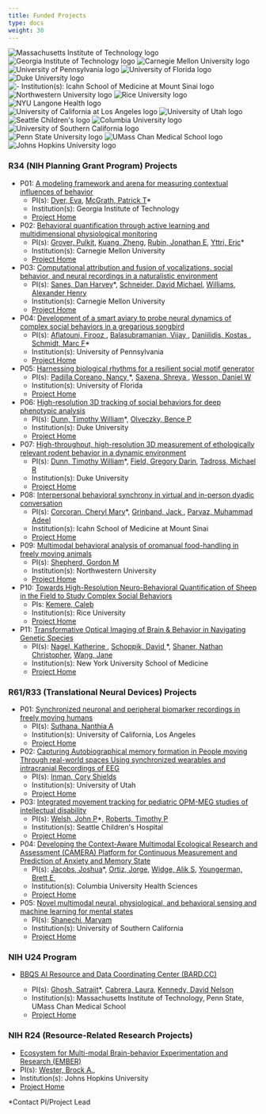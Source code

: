 ```yaml
---
title: Funded Projects
type: docs
weight: 30
---
```


<!-- Our efforts are substantially informed and enhanced through the breadth and depth of scientific expertise of our collaborators in both [Collaborative Projects](#collaborative-projects) and [Service Projects](#service-projects).

[Contact us](mailto:info@repronim.org) if you are interested in becoming a ReproNim Collaborative or Service Project. -->

<link rel="stylesheet" href="/css/logos.css">
<div class="container logos">
    <div class="logos-1">
        <img src="/images/logos/mit.png" alt="Massachusetts Institute of Technology logo" />
        <img src="/images/logos/gatech.png" alt="Georgia Institute of Technology logo" />
        <img src="/images/logos/cmu.png" alt="Carnegie Mellon University logo" />
        <img src="/images/logos/university-of-pennsylvania.png" alt="University of Pennsylvania logo" />
        <img src="/images/logos/ufl.png" alt="University of Florida logo" />
    </div>
    <div>
        <img src="/images/logos/duke.png" alt="Duke University logo" />
        <img src="/images/logos/issms.png" alt="  - Institution(s): Icahn School of Medicine at Mount Sinai
 logo" />
        <img src="/images/logos/northwestern.png" alt="Northwestern University logo" />
        <img src="/images/logos/rice.png" alt="Rice University logo" />
        <img src="/images/logos/nyu-langone.png" alt="NYU Langone Health logo" />
    </div>
    <div>
       <img src="/images/logos/ucla.png" alt="University of California at Los Angeles logo" />
        <img src="/images/logos/uofutah.png" alt="University of Utah logo" />
        <img src="/images/logos/sea-child.png" alt="Seattle Children's logo" />
        <img src="/images/logos/columbia.png" alt="Columbia University logo" />
        <img src="/images/logos/usc.png" alt="University of Southern California logo" />
    </div>
      <div>
       <img src="/images/logos/pennstate.png" alt="Penn State University logo" />
        <img src="/images/logos/umasschan.png" alt="UMass Chan Medical School logo" />
        <img src="/images/logos/jhu.png" alt="Johns Hopkins University logo" />
        <!-- <img src="/images/logos/columbia.png" alt="Columbia University logo" />
        <img src="/images/logos/usc.png" alt="University of Southern California logo" /> -->
    </div>
</div>

### R34 (NIH Planning Grant Program) Projects

<!-- We are collaborating with numerous groups around the country and abroad to synergistically develop ReproNim tools in concert with (and as informed by) rapidly advancing technologies in a variety of areas including image analysis, workflow processing, data sourcing and hosting, and associated API developments.

The P41 Center Collaborative Projects (CPs) serve as technology drivers, users, and testbeds for the cutting-edge technology developed in P41 Technology and Research Development projects. -->

- P01: [A modeling framework and arena for measuring contextual influences of behavior](https://reporter.nih.gov/search/lVXfsunpaUqfmTQW0jRXmA/project-details/10786801)
  - PI(s): [Dyer, Eva](evadyer@gatech.edu),
    [McGrath, Patrick T](patrick.mcgrath@biology.gatech.edu)\*
  - Institution(s): Georgia Institute of Technology
  - [Project Home](/projects/r34_01)
- P02: [Behavioral quantification through active learning and multidimensional physiological monitoring](https://reporter.nih.gov/search/9wx4cEt5ske-A88YXC9tyA/project-details/10786800)
  - PI(s): [Grover, Pulkit](pgrover@andrew.cmu.edu),
    [Kuang, Zheng](zhengkua@andrew.cmu.edu),
    [Rubin, Jonathan E](jonrubin@pitt.edu),
    [Yttri, Eric](eyttri@andrew.cmu.edu)\*
  - Institution(s): Carnegie Mellon University
  - [Project Home](/projects/r34_02)
- P03: [Computational attribution and fusion of vocalizations, social behavior, and neural recordings in a naturalistic environment](https://reporter.nih.gov/search/rGFBDprnTkuFAoKdn5poIQ/project-details/10786899)
  - PI(s): [Sanes, Dan Harvey](dhs1@nyu.edu)\*,
    [Schneider, David Michael](david.schneider@nyu.edu),
    [Williams, Alexander Henry](ahwillia@stanford.edu)
  - Institution(s): Carnegie Mellon University
  - [Project Home](/projects/r34_03)
- P04: [Development of a smart aviary to probe neural dynamics of complex social behaviors in a gregarious songbird](https://reporter.nih.gov/search/8oyFUGQ1mUW_hivhx91O7A/project-details/10786687)
  - PI(s): [Aflatouni, Firooz ](firooz@seas.upenn.edu),
    [Balasubramanian, Vijay ](vijay@physics.upenn.edu),
    [Daniilidis, Kostas ](kostas@cis.upenn.edu),
    [Schmidt, Marc F](marcschm@sas.upenn.edu)\*
  - Institution(s): University of Pennsylvania
  - [Project Home](/projects/r34_04)
- P05: [Harnessing biological rhythms for a resilient social motif generator](https://reporter.nih.gov/search/O078sWhnFkaeTno7iDSyBw/project-details/10797723)
  - PI(s): [Padilla Coreano, Nancy ](npadillacoreano@ufl.edu)\*,
    [Saxena, Shreya ](shreya.saxena@yale.edu),
    [Wesson, Daniel W](danielwesson@ufl.edu)
  - Institution(s): University of Florida
  - [Project Home](/projects/r34_05)
- P06: [High-resolution 3D tracking of social behaviors for deep phenotypic analysis](https://reporter.nih.gov/search/t8WADFOb80WhM891u1bwgg/project-details/10786685)
  - PI(s): [Dunn, Timothy William](timothy.dunn@duke.edu)\*,
    [Olveczky, Bence P](olveczky@fas.harvard.edu)
  - Institution(s): Duke University
  - [Project Home](/projects/r34_06)
- P07: [High-throughput, high-resolution 3D measurement of ethologically relevant rodent behavior in a dynamic environment](https://reporter.nih.gov/search/KBKLXTA2UEOKMLhYCQIvZg/project-details/10786883)
  - PI(s): [Dunn, Timothy William](timothy.dunn@duke.edu)\*,
    [Field, Gregory Darin](greg.d.field@gmail.com),
    [Tadross, Michael R](michael.tadross@duke.edu)
  - Institution(s): Duke University
  - [Project Home](/projects/r34_07)
- P08: [Interpersonal behavioral synchrony in virtual and in-person dyadic conversation](https://reporter.nih.gov/search/PkNqY-ET0kW0D3SfO6MoLA/project-details/10797870)
  - PI(s): [Corcoran, Cheryl Mary](cheryl.corcoran@mssm.edu)\*,
    [Grinband, Jack ](jg2269@cumc.columbia.edu),
    [Parvaz, Muhammad Adeel](muhammad.parvaz@mssm.edu)
  - Institution(s): Icahn School of Medicine at Mount Sinai
  - [Project Home](/projects/r34_08)
- P09: [Multimodal behavioral analysis of oromanual food-handling in freely moving animals](https://reporter.nih.gov/search/5Wc6Oe9LGk6OglJVMNeRKw/project-details/10795435)
  - PI(s): [Shepherd, Gordon M](g-shepherd@northwestern.edu)
  - Institution(s): Northwestern University
  - [Project Home](/projects/r34_09)
- P10: [Towards High-Resolution Neuro-Behavioral Quantification of Sheep in the Field to Study Complex Social Behaviors](https://reporter.nih.gov/search/5Wc6Oe9LGk6OglJVMNeRKw/project-details/10786956)
  - PIs: [Kemere, Caleb ](caleb.kemere@rice.edu)
  - Institution(s): Rice University
  - [Project Home](/projects/r34_10)
- P11: [Transformative Optical Imaging of Brain & Behavior in Navigating Genetic Species](https://reporter.nih.gov/search/ftmhALHbiUCuSoFidVtlvQ/project-details/10786461)
  - PI(s): [Nagel, Katherine ](katherine.nagel@nyumc.org),
    [Schoppik, David ](david.schoppik@nyulangone.org)\*,
    [Shaner, Nathan Christopher](ncshaner@ucsd.edu),
    [Wang, Jane ](zw24@cornell.edu)
  - Institution(s): New York University School of Medicine
  - [Project Home](/projects/r34_11)

### R61/R33 (Translational Neural Devices) Projects

- P01: [Synchronized neuronal and peripheral biomarker recordings in freely moving humans](https://reporter.nih.gov/search/iYWuFLFKV02NMxjmWYBzoA/project-details/10792386)
  - PI(s): [Suthana, Nanthia A](nsuthana@mednet.ucla.edu)
  - Institution(s): University of California, Los Angeles
  - [Project Home](/projects/r61_01/)
- P02: [Capturing Autobiographical memory formation in People moving Through real-world spaces Using synchronized wearables and intracranial Recordings of EEG](https://reporter.nih.gov/search/d5uHWn4kKEmuyUDa6pyaNg/project-details/10792324)
  - PI(s): [Inman, Cory Shields](cory.inman@psych.utah.edu)
  - Institution(s): University of Utah
  - [Project Home](/projects/r61_02/)
- P03: [Integrated movement tracking for pediatric OPM-MEG studies of intellectual disability](https://reporter.nih.gov/search/OyGvzxrwu0mcaz0ainOjYw/project-details/10792146)
  - PI(s): [Welsh, John P](jpwelsh@uw.edu)\*,
    [Roberts, Timothy P](robertstim@chop.edu)
  - Institution(s): Seattle Children's Hospital
  - [Project Home](/projects/r61_03/)
- P04: [Developing the Context-Aware Multimodal Ecological Research and Assessment (CAMERA) Platform for Continuous Measurement and Prediction of Anxiety and Memory State](https://reporter.nih.gov/search/mVgOCnwbrEKKmaPwBpSCqQ/project-details/10801782)
  - PI(s): [Jacobs, Joshua](joshua.jacobs@columbia.edu)\*,
    [Ortiz, Jorge](jorge.ortiz@rutgers.edu),
    [Widge, Alik S](awidge@umn.edu),
    [Youngerman, Brett E ](bey2103@cumc.columbia.edu)
  - Institution(s): Columbia University Health Sciences
  - [Project Home](/projects/r61_04/)
- P05: [Novel multimodal neural, physiological, and behavioral sensing and machine learning for mental states](https://reporter.nih.gov/search/asKY5_5QYEehWfAu-Lbsiw/project-details/10800578)
  - PI(s): [Shanechi, Maryam](shanechi@usc.edu)
  - Institution(s): University of Southern California
  - [Project Home](/projects/r61_05/)

### NIH U24 Program

- [BBQS AI Resource and Data Coordinating Center (BARD.CC)](https://reporter.nih.gov/search/NfCIRcP5c0eqWjzBvOjD_g/project-details/10888562)

  - PI(s): [Ghosh, Satrajit](satra@mit.edu)\*,
    [Cabrera, Laura](lcabrera@psu.edu),
    [Kennedy, David Nelson](David.Kennedy@umassmed.edu)
  - Institution(s): Massachusetts Institute of Technology, Penn State, UMass Chan Medical School
  - [Project Home](/projects/dcaic)

### NIH R24 (Resource-Related Research Projects)

- [Ecosystem for Multi-modal Brain-behavior Experimentation and Research (EMBER)](https://reporter.nih.gov/search/WmrQyaKHvkSe5KZfddP37w/project-details/10888659)
- PI(s): [Wester, Brock A.](Brock.Wester@jhuapl.edu),
- Institution(s): Johns Hopkins University
- [Project Home](/projects/ember)

\*Contact PI/Project Lead
